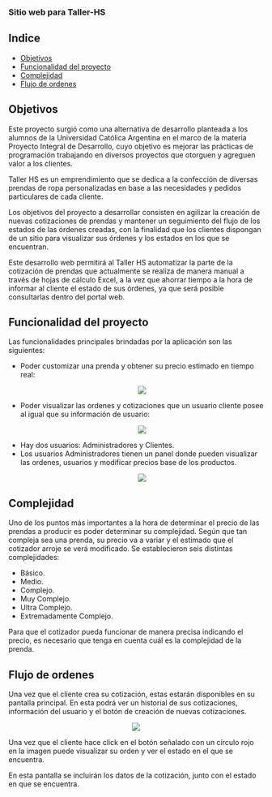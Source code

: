 ### Sitio web para Taller-HS

## Indice

- [Objetivos](#objetivos)
- [Funcionalidad del proyecto](#funcionalidad)
- [Complejidad](#complejidad)
- [Flujo de ordenes](#flujo)

<a name="objetivos"/>

## Objetivos

Este proyecto surgió como una alternativa de desarrollo planteada a los alumnos de la Universidad
Católica Argentina en el marco de la materia Proyecto Integral de Desarrollo, cuyo objetivo es mejorar las
prácticas de programación trabajando en diversos proyectos que otorguen y agreguen valor a los
clientes.

Taller HS es un emprendimiento que se dedica a la confección de diversas prendas de ropa
personalizadas en base a las necesidades y pedidos particulares de cada cliente.

Los objetivos del proyecto a desarrollar consisten en agilizar la creación de nuevas cotizaciones de
prendas y mantener un seguimiento del flujo de los estados de las órdenes creadas, con la finalidad que
los clientes dispongan de un sitio para visualizar sus órdenes y los estados en los que se encuentran.

Este desarrollo web permitirá al Taller HS automatizar la parte de la cotización de prendas que
actualmente se realiza de manera manual a través de hojas de cálculo Excel, a la vez que ahorrar tiempo
a la hora de informar al cliente el estado de sus órdenes, ya que será posible consultarlas dentro del
portal web.

<a name="funcionalidad"/>

## Funcionalidad del proyecto

Las funcionalidades principales brindadas por la aplicación son las siguientes:

- Poder customizar una prenda y obtener su precio estimado en tiempo real: <p align="center"><img src='https://i.imgur.com/fq4fRg8.png'/></p>
- Poder visualizar las ordenes y cotizaciones que un usuario cliente posee al igual que su información de usuario: <p align="center"><img src='https://i.imgur.com/Y3yuZNp.png'/></p>
- Hay dos usuarios: Administradores y Clientes.
- Los usuarios Administradores tienen un panel donde pueden visualizar las ordenes, usuarios y modificar precios base de los productos. <p align="center"><img src='https://i.imgur.com/4BvPnTT.png'/></p>

<a name="complejidad"/>

## Complejidad

Uno de los puntos más importantes a la hora de determinar el precio de las prendas a producir es poder determinar su complejidad. Según que tan compleja sea una prenda, su precio va a variar y el estimado que el cotizador arroje se verá modificado. Se establecieron seis distintas complejidades:

- Básico.
- Medio.
- Complejo.
- Muy Complejo.
- Ultra Complejo.
- Extremadamente Complejo.

Para que el cotizador pueda funcionar de manera precisa indicando el precio, es necesario que tenga en cuenta cuál es la complejidad de la prenda.

<a name="flujo"/>

## Flujo de ordenes

Una vez que el cliente crea su cotización, estas estarán disponibles en su pantalla principal. En esta podrá ver un historial de sus cotizaciones, información del usuario y el botón de creación de nuevas cotizaciones.

<p align="center"><img src='https://i.imgur.com/yJq2JX8.png'/></p>

Una vez que el cliente hace click en el botón señalado con un círculo rojo en la imagen puede visualizar su orden y ver el estado en el que se encuentra.

En esta pantalla se incluirán los datos de la cotización, junto con el estado en que se encuentra.
